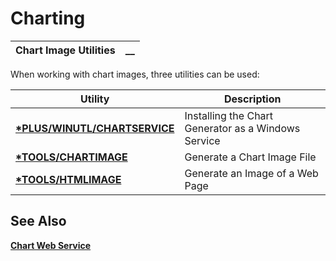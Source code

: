 # Charting

**Chart Image Utilities** |  **__**  
---|---  
  
When working with chart images, three utilities can be used:

**Utility** |  **Description**  
---|---  
**[*PLUS/WINUTL/CHARTSERVICE](Installing%20Chart%20Generator%20as%20a%20Windows%20Service/Overview.md)** |  Installing the Chart Generator as a Windows Service  
**[*TOOLS/CHARTIMAGE](../utilities/chart_image.md)** |  Generate a Chart Image File  
**[*TOOLS/HTMLIMAGE](../utilities/html_image.md)** |  Generate an Image of a Web Page  
  
## See Also

**[Chart Web Service](../PxPlus%20Web%20Services.htm#chart_service)**
